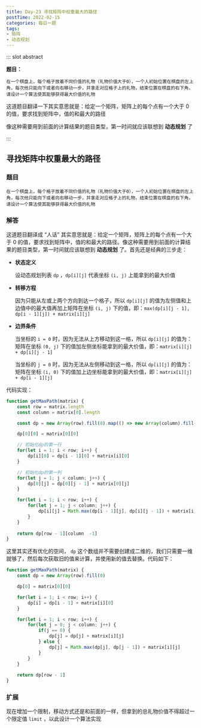 ```yaml
---
title: Day-23 寻找矩阵中权重最大的路径
postTime: 2022-02-15
categories: 每日一题
tags: 
- 矩阵
- 动态规划
---
```


::: slot abstract

**题目：**

~~~
在一个棋盘上，每个格子放着不同价值的礼物（礼物价值大于0），一个人初始位置在棋盘的左上角，每次他只能向下或者向右移动一步，并拿走对应格子上的礼物，结束位置在棋盘的右下角，请设计一个算法使其能够获得最大价值的礼物
~~~

这道题目翻译一下其实意思就是：给定一个矩阵，矩阵上的每个点有一个大于 0 的值，要求找到矩阵中，值的和最大的路径

像这种需要用到前面的计算结果的题目类型，第一时间就应该联想到 **动态规划** 了

:::



## 寻找矩阵中权重最大的路径

### 题目

~~~
在一个棋盘上，每个格子放着不同价值的礼物（礼物价值大于0），一个人初始位置在棋盘的左上角，每次他只能向下或者向右移动一步，并拿走对应格子上的礼物，结束位置在棋盘的右下角，请设计一个算法使其能够获得最大价值的礼物
~~~



### 解答

这道题目翻译成 “人话” 其实意思就是：给定一个矩阵，矩阵上的每个点有一个大于 0 的值，要求找到矩阵中，值的和最大的路径。像这种需要用到前面的计算结果的题目类型，第一时间就应该联想到 **动态规划** 了。首先还是经典的三步走：

- **状态定义**

  设动态规划列表 `dp` ，`dp[i][j]` 代表坐标 `(i, j)` 上能拿到的最大价值

- **转移方程**

  因为只能从左或上两个方向到达一个格子，所以 `dp[i][j]` 的值为左侧值和上边值中的最大值再加上矩阵在坐标 `(i, j)` 下的值，即：`max(dp[i][j - 1], dp[i - 1][j]) + matrix[i][j]`

- **边界条件**

  当坐标的 `i = 0` 时，因为无法从上方移动到这一格，所以 `dp[i][j]` 的值为：矩阵在坐标 `(0, j)` 下的值加左侧坐标能拿到的最大价值，即：`matrix[i][j] + dp[i][j - 1]`

  当坐标的 `j = 0` 时，因为无法从左侧移动到这一格，所以 `dp[i][j]` 的值为：矩阵在坐标 `(i, 0)` 下的值加上边坐标能拿到的最大价值，即：`matrix[i][j] + dp[i - 1][j]`

代码实现：

~~~js
function getMaxPath(matrix) {
    const row = matrix.length
    const column = matrix[0].length

    const dp = new Array(row).fill(0).map(() => new Array(column).fill(0))

    dp[0][0] = matrix[0][0]

    // 初始化dp的第一行
    for(let i = 1; i < row; i++) {
        dp[i][0] = dp[i - 1][0] + matrix[i][0]
    }

    // 初始化dp的第一列
    for(let j = 1; j < column; j++) {
        dp[0][j] = dp[0][j - 1] + matrix[0][j]
    }

    for(let i = 1; i < row; i++) {
        for(let j = 1; j < column; j++) {
            dp[i][j] = Math.max(dp[i - 1][j], dp[i][j - 1]) + matrix[i][j]
        }
    }
    
    return dp[row - 1][column  -1]
}
~~~

这里其实还有优化的空间， `dp` 这个数组并不需要创建成二维的，我们只需要一维就够了，然后每次获取旧的值来计算，并使用新的值去替换。代码如下：

~~~js
function getMaxPath(matrix) {
    const dp = new Array(row).fill(0)

    dp[0] = matrix[0][0]

    for(let i = 1; i < row; i++) {
        dp[i] = dp[i - 1] + matrix[i][0]
    }

    for(let i = 1; i < row; i++) {
        for(let j = 0; j < column; j++) {
            if(j == 0) {
                dp[j] = dp[j] + matrix[i][j]
            } else {
                dp[j] = Math.max(dp[j], dp[j - 1]) + matrix[i][j]
            }
        }
    }
    
    return dp[row - 1]
}
~~~



### 扩展

现在增加一个限制，移动方式还是和前面的一样，但拿到的总礼物价值不得超过一个限定值 `limit` ，以此设计一个算法实现
